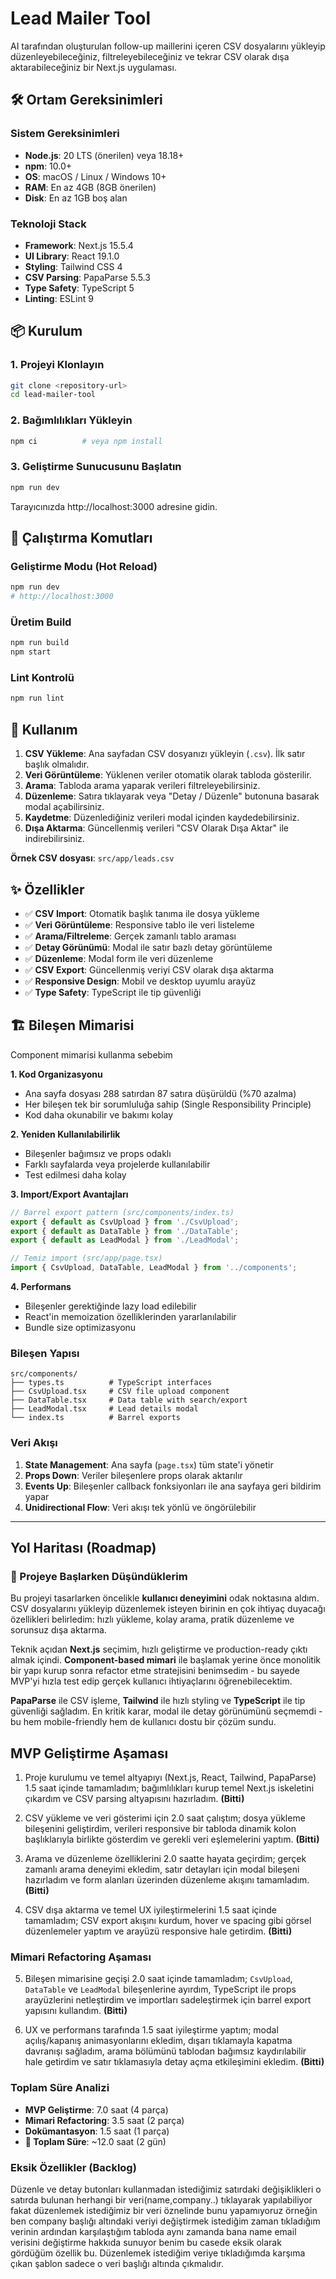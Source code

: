 # Lead Mailer Tool

AI tarafından oluşturulan follow-up maillerini içeren CSV dosyalarını yükleyip düzenleyebileceğiniz, filtreleyebileceğiniz ve tekrar CSV olarak dışa aktarabileceğiniz bir Next.js uygulaması.

## 🛠️ Ortam Gereksinimleri

### Sistem Gereksinimleri
- **Node.js**: 20 LTS (önerilen) veya 18.18+
- **npm**: 10.0+
- **OS**: macOS / Linux / Windows 10+
- **RAM**: En az 4GB (8GB önerilen)
- **Disk**: En az 1GB boş alan

### Teknoloji Stack
- **Framework**: Next.js 15.5.4
- **UI Library**: React 19.1.0
- **Styling**: Tailwind CSS 4
- **CSV Parsing**: PapaParse 5.5.3
- **Type Safety**: TypeScript 5
- **Linting**: ESLint 9

## 📦 Kurulum

### 1. Projeyi Klonlayın
```bash
git clone <repository-url>
cd lead-mailer-tool
```

### 2. Bağımlılıkları Yükleyin
```bash
npm ci          # veya npm install
```

### 3. Geliştirme Sunucusunu Başlatın
```bash
npm run dev
```
Tarayıcınızda http://localhost:3000 adresine gidin.

## 🚀 Çalıştırma Komutları

### Geliştirme Modu (Hot Reload)
```bash
npm run dev
# http://localhost:3000
```

### Üretim Build
```bash
npm run build
npm start
```

### Lint Kontrolü
```bash
npm run lint
```

## 📖 Kullanım

1. **CSV Yükleme**: Ana sayfadan CSV dosyanızı yükleyin (`.csv`). İlk satır başlık olmalıdır.
2. **Veri Görüntüleme**: Yüklenen veriler otomatik olarak tabloda gösterilir.
3. **Arama**: Tabloda arama yaparak verileri filtreleyebilirsiniz.
4. **Düzenleme**: Satıra tıklayarak veya "Detay / Düzenle" butonuna basarak modal açabilirsiniz.
5. **Kaydetme**: Düzenlediğiniz verileri modal içinden kaydedebilirsiniz.
6. **Dışa Aktarma**: Güncellenmiş verileri "CSV Olarak Dışa Aktar" ile indirebilirsiniz.

**Örnek CSV dosyası**: `src/app/leads.csv`

## ✨ Özellikler

- ✅ **CSV Import**: Otomatik başlık tanıma ile dosya yükleme
- ✅ **Veri Görüntüleme**: Responsive tablo ile veri listeleme
- ✅ **Arama/Filtreleme**: Gerçek zamanlı tablo araması
- ✅ **Detay Görünümü**: Modal ile satır bazlı detay görüntüleme
- ✅ **Düzenleme**: Modal form ile veri düzenleme
- ✅ **CSV Export**: Güncellenmiş veriyi CSV olarak dışa aktarma
- ✅ **Responsive Design**: Mobil ve desktop uyumlu arayüz
- ✅ **Type Safety**: TypeScript ile tip güvenliği

## 🏗️ Bileşen Mimarisi

Component mimarisi kullanma sebebim 

**1. Kod Organizasyonu**
- Ana sayfa dosyası 288 satırdan 87 satıra düşürüldü (%70 azalma)
- Her bileşen tek bir sorumluluğa sahip (Single Responsibility Principle)
- Kod daha okunabilir ve bakımı kolay

**2. Yeniden Kullanılabilirlik**
- Bileşenler bağımsız ve props odaklı
- Farklı sayfalarda veya projelerde kullanılabilir
- Test edilmesi daha kolay

**3. Import/Export Avantajları**
```typescript
// Barrel export pattern (src/components/index.ts)
export { default as CsvUpload } from './CsvUpload';
export { default as DataTable } from './DataTable';
export { default as LeadModal } from './LeadModal';

// Temiz import (src/app/page.tsx)
import { CsvUpload, DataTable, LeadModal } from '../components';
```

**4. Performans**
- Bileşenler gerektiğinde lazy load edilebilir
- React'in memoization özelliklerinden yararlanılabilir
- Bundle size optimizasyonu

### Bileşen Yapısı

```
src/components/
├── types.ts          # TypeScript interfaces
├── CsvUpload.tsx     # CSV file upload component
├── DataTable.tsx     # Data table with search/export
├── LeadModal.tsx     # Lead details modal
└── index.ts          # Barrel exports
```

### Veri Akışı

1. **State Management**: Ana sayfa (`page.tsx`) tüm state'i yönetir
2. **Props Down**: Veriler bileşenlere props olarak aktarılır
3. **Events Up**: Bileşenler callback fonksiyonları ile ana sayfaya geri bildirim yapar
4. **Unidirectional Flow**: Veri akışı tek yönlü ve öngörülebilir

---

##  Yol Haritası (Roadmap)

### 🧠 Projeye Başlarken Düşündüklerim

Bu projeyi tasarlarken öncelikle **kullanıcı deneyimini** odak noktasına aldım. CSV dosyalarını yükleyip düzenlemek isteyen birinin en çok ihtiyaç duyacağı özellikleri belirledim: hızlı yükleme, kolay arama, pratik düzenleme ve sorunsuz dışa aktarma. 

Teknik açıdan **Next.js** seçimim, hızlı geliştirme ve production-ready çıktı almak içindi. **Component-based mimari** ile başlamak yerine önce monolitik bir yapı kurup sonra refactor etme stratejisini benimsedim - bu sayede MVP'yi hızla test edip gerçek kullanıcı ihtiyaçlarını öğrenebilecektim.

**PapaParse** ile CSV işleme, **Tailwind** ile hızlı styling ve **TypeScript** ile tip güvenliği sağladım. En kritik karar, modal ile detay görünümünü seçmemdi - bu hem mobile-friendly hem de kullanıcı dostu bir çözüm sundu.

##  MVP Geliştirme Aşaması

1. Proje kurulumu ve temel altyapıyı (Next.js, React, Tailwind, PapaParse) 1.5 saat içinde tamamladım; bağımlılıkları kurup temel Next.js iskeletini çıkardım ve CSV parsing altyapısını hazırladım. **(Bitti)**

2. CSV yükleme ve veri gösterimi için 2.0 saat çalıştım; dosya yükleme bileşenini geliştirdim, verileri responsive bir tabloda dinamik kolon başlıklarıyla birlikte gösterdim ve gerekli veri eşlemelerini yaptım. **(Bitti)**

3. Arama ve düzenleme özelliklerini 2.0 saatte hayata geçirdim; gerçek zamanlı arama deneyimi ekledim, satır detayları için modal bileşeni hazırladım ve form alanları üzerinden düzenleme akışını tamamladım. **(Bitti)**

4. CSV dışa aktarma ve temel UX iyileştirmelerini 1.5 saat içinde tamamladım; CSV export akışını kurdum, hover ve spacing gibi görsel düzenlemeler yaptım ve arayüzü responsive hale getirdim. **(Bitti)**

###  Mimari Refactoring Aşaması

5. Bileşen mimarisine geçişi 2.0 saat içinde tamamladım; `CsvUpload`, `DataTable` ve `LeadModal` bileşenlerine ayırdım, TypeScript ile props arayüzlerini netleştirdim ve importları sadeleştirmek için barrel export yapısını kullandım. **(Bitti)**

6. UX ve performans tarafında 1.5 saat iyileştirme yaptım; modal açılış/kapanış animasyonlarını ekledim, dışarı tıklamayla kapatma davranışı sağladım, arama bölümünü tablodan bağımsız kaydırılabilir hale getirdim ve satır tıklamasıyla detay açma etkileşimini ekledim. **(Bitti)**

###  Toplam Süre Analizi

- **MVP Geliştirme**: 7.0 saat (4 parça)
- **Mimari Refactoring**: 3.5 saat (2 parça)
- **Dokümantasyon**: 1.5 saat (1 parça)
- **🎯 Toplam Süre**: ~12.0 saat (2 gün)

###  Eksik  Özellikler (Backlog)
 Düzenle ve detay butonları kullanmadan istediğimiz satırdaki değişiklikleri o satırda bulunan herhangi bir veri(name,company..) tıklayarak yapılabiliyor fakat düzenlemek istediğimiz bir veri öznelinde bunu yapamıyoruz örneğin ben company başlığı altındaki veriyi değiştirmek istediğim zaman tıkladığım  verinin ardından karşılaştığım tabloda aynı zamanda bana  name email verisini değiştirme hakkıda sunuyor benim bu casede eksik olarak gördüğüm özellik bu. Düzenlemek istediğim veriye tıkladığımda karşıma çıkan şablon sadece o veri başlığı altında çıkmalıdır.


